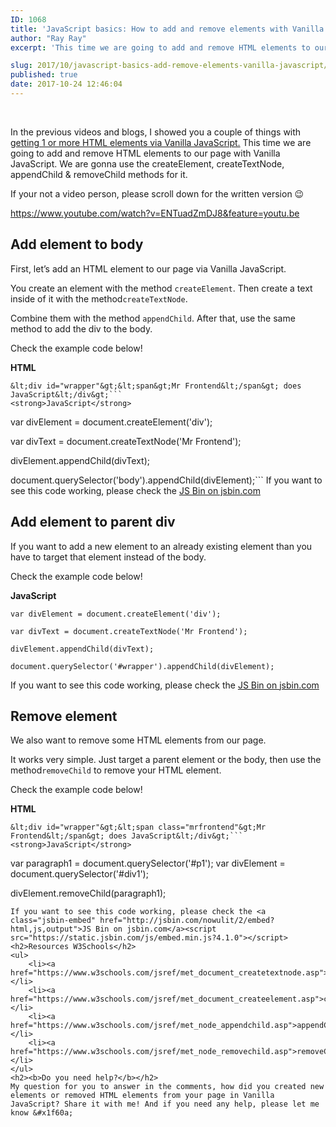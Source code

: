 ```yaml
---
ID: 1068
title: 'JavaScript basics: How to add and remove elements with Vanilla JavaScript'
author: "Ray Ray"
excerpt: 'This time we are going to add and remove HTML elements to our page with Vanilla JavaScript. With the createElement, createTextNode & removeChild.'

slug: 2017/10/javascript-basics-add-remove-elements-vanilla-javascript/
published: true
date: 2017-10-24 12:46:04
---
```

&nbsp;

In the previous videos and blogs, I showed you a couple of things with <a href="https://byrayray.dev/posts/2017-10-javascript-basics-select-one-or-multiple-html-elements/" target="_blank" rel="noopener">getting 1 or more HTML elements via Vanilla JavaScript.</a> This time we are going to add and remove HTML elements to our page with Vanilla JavaScript. We are gonna use the createElement, createTextNode, appendChild &amp; removeChild methods for it.

If your not a video person, please scroll down for the written version 😉

https://www.youtube.com/watch?v=ENTuadZmDJ8&feature=youtu.be
<h2>Add element to body</h2>
First, let’s add an HTML element to our page via Vanilla JavaScript.

You create an element with the method <code>createElement</code>. Then create a text inside of it with the method<code>createTextNode</code>.

Combine them with the method <code>appendChild</code>. After that, use the same method to add the div to the body.

Check the example code below!

<strong>HTML</strong>
```
&lt;div id="wrapper"&gt;&lt;span&gt;Mr Frontend&lt;/span&gt; does JavaScript&lt;/div&gt;```
<strong>JavaScript</strong>
```
var divElement = document.createElement('div');

var divText = document.createTextNode('Mr Frontend');

divElement.appendChild(divText);

document.querySelector('body').appendChild(divElement);```
If you want to see this code working, please check the <a class="jsbin-embed" href="http://jsbin.com/busocuh/2/embed?html,js,output">JS Bin on jsbin.com</a><script src="https://static.jsbin.com/js/embed.min.js?4.1.0"></script>
<h2>Add element to parent div</h2>
If you want to add a new element to an already existing element than you have to target that element instead of the body.

Check the example code below!

<strong>JavaScript</strong>
```
var divElement = document.createElement('div');

var divText = document.createTextNode('Mr Frontend');

divElement.appendChild(divText);

document.querySelector('#wrapper').appendChild(divElement);
```
If you want to see this code working, please check the <a class="jsbin-embed" href="http://jsbin.com/vidoroc/2/embed?html,js,output">JS Bin on jsbin.com</a><script src="https://static.jsbin.com/js/embed.min.js?4.1.0"></script>
<h2>Remove element</h2>
We also want to remove some HTML elements from our page.

It works very simple. Just target a parent element or the body, then use the method<code>removeChild</code> to remove your HTML element.

Check the example code below!

<strong>HTML</strong>
```
&lt;div id="wrapper"&gt;&lt;span class="mrfrontend"&gt;Mr Frontend&lt;/span&gt; does JavaScript&lt;/div&gt;```
<strong>JavaScript</strong>
```
var paragraph1 = document.querySelector('#p1'); 
var divElement = document.querySelector('#div1'); 

divElement.removeChild(paragraph1);
```
If you want to see this code working, please check the <a class="jsbin-embed" href="http://jsbin.com/nowulit/2/embed?html,js,output">JS Bin on jsbin.com</a><script src="https://static.jsbin.com/js/embed.min.js?4.1.0"></script>
<h2>Resources W3Schools</h2>
<ul>
 	<li><a href="https://www.w3schools.com/jsref/met_document_createtextnode.asp">createTextNode</a></li>
 	<li><a href="https://www.w3schools.com/jsref/met_document_createelement.asp">createElement</a></li>
 	<li><a href="https://www.w3schools.com/jsref/met_node_appendchild.asp">appendChild</a></li>
 	<li><a href="https://www.w3schools.com/jsref/met_node_removechild.asp">removeChild</a></li>
</ul>
<h2><b>Do you need help?</b></h2>
My question for you to answer in the comments, how did you created new elements or removed HTML elements from your page in Vanilla JavaScript? Share it with me! And if you need any help, please let me know &#x1f60a;